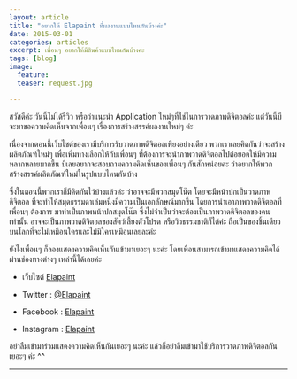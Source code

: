 ```yaml
---
layout: article
title: "อยากให้ Elapaint ที่ผลงานแบบไหนกันบ้างค่ะ"
date: 2015-03-01
categories: articles
excerpt: เพื่อนๆ อยากให้มีสินค้าแบบไหนกันบ้างค่ะ
tags: [blog]
image:
  feature: 
  teaser: request.jpg

---
```



สวัสดีค่ะ วันนี้ไม่ได้รีวิว หรือว่าแนะนำ Application ใหม่ๆที่ใช่ในการวาดภาพดิจิตอลค่ะ แต่วันนี้บีจะมาขอความคิดเห็นจากเพื่อนๆ เรื่องการสร้างสรรค์ผลงานใหม่ๆ ค่ะ 

เนื่องจากตอนนี้เว็บไซต์ของเรามีบริการรับวาดภาพดิจิตอลเพียงอย่างเดียว พวกเราเลยคิดกันว่าจะสร้างผลิตภัณฑ์ใหม่ๆ เพื่อเพิ่มทางเลือกให้กับเพื่อนๆ ที่ต้องการจะนำภาพวาดดิจิตอลไปต่อยอดให้มีความหลากหลายมากขึ้น บีเลยอยากจะสอบถามความคิดเห็นของเพื่อนๆ กันสักหน่อยค่ะ ว่าอยากให้พวกสร้างสรรค์ผลิตภัณฑ์ใหม่ในรูปแบบไหนกันบ้าง 

ซึ่งในตอนนี้พวกเราก็มีคิดกันไว้บ้างแล้วค่ะ ว่าอาจจะมีพวกสมุดโน๊ต โดยจะมีหน้าปกเป็นวาดภาพดิจิตอล ที่จะทำให้สมุดธรรมดาเล่มหนึ่งมีความเป็นเอกลักษณ์มากขึ้น โดยการนำเอาภาพวาดดิจิตอลที่เพื่อนๆ ต้องการ มาทำเป็นภาพหน้าปกสมุดโน๊ต ซึ่งไม่จำเป็นว่าจะต้องเป็นภาพวาดดิจิตอลของคนเท่านั้น อาจจะเป็นภาพวาดดิจิตอลของสัตว์เลี้ยงตัวโปรด หรือวิวธรรมชาติก็ได้ค่ะ ถือเป็นของชิ้นเดียวบนโลกที่จะไม่เหมือนใครและไม่มีใครเหมือนเลยละค่ะ
 
ยังไงเพื่อนๆ ก็ลองแสดงความคิดเห็นกันเข้ามาเยอะๆ นะค่ะ โดยเพื่อนสามารถเข้ามาแสดงความคิดได้ผ่านช่องทางต่างๆ เหล่านี้ได้เลยค่ะ


- เว็บไซต์ <a href="http://www.elapaint.com/" target="_blank">Elapaint</a>

- Twitter : <a href="https://twitter.com/elapaint" target="_blank">@Elapaint</a>

- Facebook : <a href="https://www.facebook.com/pages/Elapaint/508118049330402" target="_blank">Elapaint</a>

- Instagram : <a href="https://instagram.com/elapaint/" target="_blank">Elapaint</a>

อย่าลืมเข้ามาร่วมแสดงความคิดเห็นกันเยอะๆ นะค่ะ แล้วก็อย่าลืมเข้ามาใช้บริการวาดภาพดิจิตอลกันเยอะๆ ค่ะ ^^

----------
<div class="fb-comments" data-href="http://www.elapaint.com//articles/request/" data-numposts="5" data-colorscheme="light"></div>

<div id="fb-root"></div>
<script>(function(d, s, id) {
  var js, fjs = d.getElementsByTagName(s)[0];
  if (d.getElementById(id)) return;
  js = d.createElement(s); js.id = id;
  js.src = "//connect.facebook.net/en_US/sdk.js#xfbml=1&version=v2.0";
  fjs.parentNode.insertBefore(js, fjs);
}(document, 'script', 'facebook-jssdk'));</script>

<div class="fb-like" data-href="http://www.elapaint.com//articles/request/" data-layout="standard" data-action="like" data-show-faces="true" data-share="false"></div>

